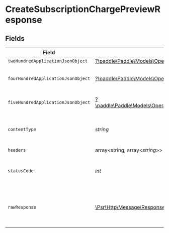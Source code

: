 # CreateSubscriptionChargePreviewResponse


## Fields

| Field                                                                                                                                                                                             | Type                                                                                                                                                                                              | Required                                                                                                                                                                                          | Description                                                                                                                                                                                       |
| ------------------------------------------------------------------------------------------------------------------------------------------------------------------------------------------------- | ------------------------------------------------------------------------------------------------------------------------------------------------------------------------------------------------- | ------------------------------------------------------------------------------------------------------------------------------------------------------------------------------------------------- | ------------------------------------------------------------------------------------------------------------------------------------------------------------------------------------------------- |
| `twoHundredApplicationJsonObject`                                                                                                                                                                 | [?\paddle\Paddle\Models\Operations\CreateSubscriptionChargePreviewResponseBody](../../Models/Operations/CreateSubscriptionChargePreviewResponseBody.md)                                           | :heavy_minus_sign:                                                                                                                                                                                | OK                                                                                                                                                                                                |
| `fourHundredApplicationJsonObject`                                                                                                                                                                | [?\paddle\Paddle\Models\Operations\CreateSubscriptionChargePreviewSubscriptionsResponseBody](../../Models/Operations/CreateSubscriptionChargePreviewSubscriptionsResponseBody.md)                 | :heavy_minus_sign:                                                                                                                                                                                | Error response for validation                                                                                                                                                                     |
| `fiveHundredApplicationJsonObject`                                                                                                                                                                | [?\paddle\Paddle\Models\Operations\CreateSubscriptionChargePreviewSubscriptionsResponseResponseBody](../../Models/Operations/CreateSubscriptionChargePreviewSubscriptionsResponseResponseBody.md) | :heavy_minus_sign:                                                                                                                                                                                | General error response                                                                                                                                                                            |
| `contentType`                                                                                                                                                                                     | *string*                                                                                                                                                                                          | :heavy_check_mark:                                                                                                                                                                                | HTTP response content type for this operation                                                                                                                                                     |
| `headers`                                                                                                                                                                                         | array<string, array<*string*>>                                                                                                                                                                    | :heavy_minus_sign:                                                                                                                                                                                | N/A                                                                                                                                                                                               |
| `statusCode`                                                                                                                                                                                      | *int*                                                                                                                                                                                             | :heavy_check_mark:                                                                                                                                                                                | HTTP response status code for this operation                                                                                                                                                      |
| `rawResponse`                                                                                                                                                                                     | [\Psr\Http\Message\ResponseInterface](https://www.php-fig.org/psr/psr-7/#33-psrhttpmessageresponseinterface)                                                                                      | :heavy_minus_sign:                                                                                                                                                                                | Raw HTTP response; suitable for custom response parsing                                                                                                                                           |